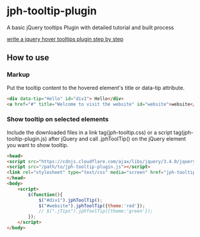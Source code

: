 # jph-tooltip-plugin
A basic jQuery tooltips Plugin with detailed tutorial and built process

[write a jquery hover tooltips plugin step by step](https://www.jquerypluginhub.com/artdetail/12275021685.html)


## How to use
### Markup
Put the tooltip content to the hovered element's title or data-tip attribute.
``` html
<div data-tip="Hello" id="div1"> Hello</div>
<a href="#" title="Welcome to visit the website" id="website">website</a>
```

### Show tooltip on selected elements
Include the downloaded files in a link tag(jph-tooltip.css) or a script tag(jph-tooltip-plugin.js) after jQuery 
and call .jphToolTip() on the jQuery element you want to show tooltip.

``` html
<head>
<script src="https://cdnjs.cloudflare.com/ajax/libs/jquery/3.4.0/jquery.min.js"></script>
<script src="/path/to/jph-tooltip-plugin.js"></script>
<link rel="stylesheet" type="text/css" media="screen" href="jph-tooltip.css">
</head>
<body>
    <script>
        $(function(){
            $("#div1").jphToolTip();
            $("#website").jphToolTip({theme:'red'});
            // $(".jTips").jphToolTip({theme:'green'});
        });
    </script>
</body>
```
